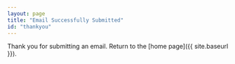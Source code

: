 ```yaml
---
layout: page
title: "Email Successfully Submitted"
id: "thankyou"
---
```


Thank you for submitting an email. Return to the [home page]({{ site.baseurl }}).
